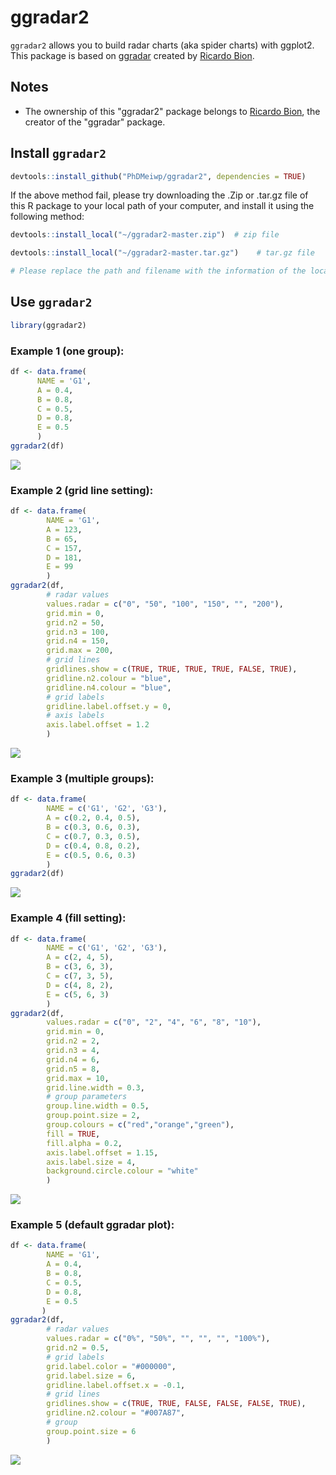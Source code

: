 ggradar2
================

`ggradar2` allows you to build radar charts (aka spider charts) with ggplot2. 
This package is based on [ggradar](https://github.com/ricardo-bion/ggradar) created by [Ricardo Bion](https://github.com/ricardo-bion).

## Notes

- The ownership of this "ggradar2" package belongs to [Ricardo Bion](https://github.com/ricardo-bion/ggradar), the creator of the "ggradar" package.

## Install `ggradar2`

``` r
devtools::install_github("PhDMeiwp/ggradar2", dependencies = TRUE)
```

If the above method fail, please try downloading the .Zip or .tar.gz file of this R package to your local path of your computer,
and install it using the following method:

``` r
devtools::install_local("~/ggradar2-master.zip")  # zip file

devtools::install_local("~/ggradar2-master.tar.gz")    # tar.gz file

# Please replace the path and filename with the information of the local file you downloaded. 
```

## Use `ggradar2`

``` r
library(ggradar2) 
```

### Example 1 (one group):

``` r
df <- data.frame(
      NAME = 'G1',
      A = 0.4,
      B = 0.8,
      C = 0.5,
      D = 0.8,
      E = 0.5
      )
ggradar2(df)
```

![](README_files/figures/example1.png)<!-- -->

### Example 2 (grid line setting):

``` r
df <- data.frame(
        NAME = 'G1',
        A = 123,
        B = 65,
        C = 157,
        D = 181,
        E = 99
        )
ggradar2(df,
        # radar values
        values.radar = c("0", "50", "100", "150", "", "200"),
        grid.min = 0,
        grid.n2 = 50,
        grid.n3 = 100,
        grid.n4 = 150,
        grid.max = 200,
        # grid lines
        gridlines.show = c(TRUE, TRUE, TRUE, TRUE, FALSE, TRUE),
        gridline.n2.colour = "blue",
        gridline.n4.colour = "blue",
        # grid labels
        gridline.label.offset.y = 0,
        # axis labels
        axis.label.offset = 1.2
		)
```

![](README_files/figures/example2.png)<!-- -->


### Example 3 (multiple groups):

``` r
df <- data.frame(
        NAME = c('G1', 'G2', 'G3'),
        A = c(0.2, 0.4, 0.5),
        B = c(0.3, 0.6, 0.3),
        C = c(0.7, 0.3, 0.5),
        D = c(0.4, 0.8, 0.2),
        E = c(0.5, 0.6, 0.3)
        )
ggradar2(df)
```

![](README_files/figures/example3.png)<!-- -->


### Example 4 (fill setting):

``` r
df <- data.frame(
        NAME = c('G1', 'G2', 'G3'),
        A = c(2, 4, 5),
        B = c(3, 6, 3),
        C = c(7, 3, 5),
        D = c(4, 8, 2),
        E = c(5, 6, 3)
        )
ggradar2(df,
        values.radar = c("0", "2", "4", "6", "8", "10"),
        grid.min = 0,
        grid.n2 = 2,
        grid.n3 = 4,
        grid.n4 = 6,
        grid.n5 = 8,
        grid.max = 10,
        grid.line.width = 0.3,
        # group parameters
        group.line.width = 0.5,
        group.point.size = 2,
        group.colours = c("red","orange","green"),
        fill = TRUE,
        fill.alpha = 0.2,
        axis.label.offset = 1.15,
        axis.label.size = 4,
        background.circle.colour = "white"
		)
```

![](README_files/figures/example4.png)<!-- -->


### Example 5 (default ggradar plot): 

``` r
df <- data.frame(
        NAME = 'G1',
        A = 0.4,
        B = 0.8,
        C = 0.5,
        D = 0.8,
        E = 0.5
       )
ggradar2(df,
        # radar values
        values.radar = c("0%", "50%", "", "", "", "100%"),
        grid.n2 = 0.5,
        # grid labels
        grid.label.color = "#000000",
        grid.label.size = 6,
        gridline.label.offset.x = -0.1,
        # grid lines
        gridlines.show = c(TRUE, TRUE, FALSE, FALSE, FALSE, TRUE),
        gridline.n2.colour = "#007A87",
        # group
        group.point.size = 6
		)
```

![](README_files/figures/example5.png)<!-- -->
